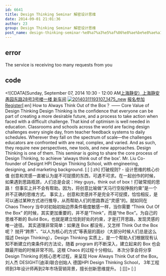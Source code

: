```yaml
---
id: 6641
title: Design Thinking Seminar 解密设计思维
date: 2014-09-01 21:01:36
author: 23
group: Design Thinking Seminar 解密设计思维
post_name: design-thinking-seminar-%e8%a7%a3%e5%af%86%e8%ae%be%e8%ae%a1%e6%80%9d%e7%bb%b4
---
```


## error
The service is receiving too many requests from you

## code
 <!\[CDATA\[Sunday, September 07, 2014 10:30 - 12:00 AM[上海静安）上海静安愚园东路28号3号楼一楼 新车间](http://xinchejian.huodongxing.com/event/map/5244063275800) [![20140311193107_1475_new](http://xinchejian.com/wp-content/uploads/2014/09/20140311193107_1475_new-290x290.jpg)](http://139.162.84.35/wp-content/uploads/2014/09/20140311193107%5F1475%5Fnew.jpg) [报名参加 Register](http://www.huodongxing.com/event/2245499595300 "立即报名")\[:en\] How to Always Think Out of the Box？ —— Core Value of Design Thinking Design Thinking is the confidence that everyone can be part of creating a more desirable future, and a process to take action when faced with a difficult challenge. That kind of optimism is well needed in education. Classrooms and schools across the world are facing design challenges every single day, from teacher feedback systems to daily schedules. Wherever they fall on the spectrum of scale—the challenges educators are confronted with are real, complex, and varied. And as such, they require new perspectives, new tools, and new approaches. Design Thinking is one of them. This seminar is going to share the core process of Design Thinking, to achieve 'always think out of the box'. Mr. Liu Co-founder of Designt HPI Design Thinking School, with engineering, designing, and marketing background. \[:\] \[:zh\] 打破规则? - 设计思维的核心价值 创意和灵感一直被认为是不可捉摸的东西，可遇不可求。在一起创作的时候，如果遇到思路瓶颈，人们总是会说：Hey guys，think out of box！打破常规的思路！ 但事实上并不会有帮助。因为，将创意比喻做“天马行空般挣脱约束”是一个并不正确的思维方式。 事实上，创意和灵感并不是完全不可捉摸，恰恰相反，是可以通过某种方式进行推导，从而帮助人们的思路靠近“灵感”的。就如同在 Chaos Theory 当中对初始初始边界条件极度敏感一样，当你需要 “Think Out Of the Box” 的时候，其实更加重要的，并不是“Think”，而是“the Box”。为自己的思维不断的 Build Box，也就是建立恰到好处的约束，才是打开思路，发现灵感的唯一途径。 其实道理非常简单：如果连 Box 都没有，又怎样 Think Out the Box 呢？ 抛开“跨界”、“以人为核心的方式”等表层的面纱（大部分时候人们总是这么描述 Design Thinking），Design Thinking 实质上，是一个帮助人们根据现有认知不断建立约束条件的方法论，随着 program 的不断深入，建立起来的 Box 也会跟最开始的时候非常不同。这根 Chaos 的过程十分相似。 本次分享会将分享 Design Thinking 的核心思考过程，来呈现 How Always Think Out of the Box。 刘人杰 DESIGHT(迪泽)联合创始人 德国HPI Design Thinking School， 3年工程师到3年设计师再到2年市场营销背景，擅长创新思维提升。 \[:\]\]\]> \[:\]
